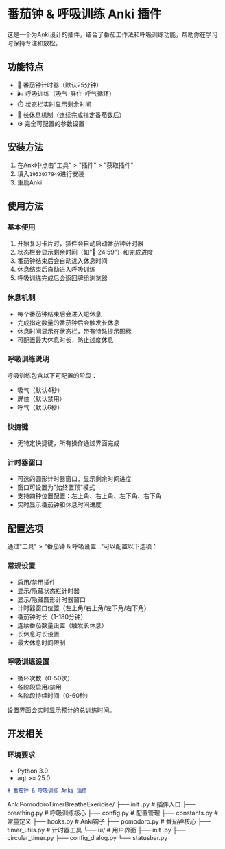 # 番茄钟 & 呼吸训练 Anki 插件

这是一个为Anki设计的插件，结合了番茄工作法和呼吸训练功能，帮助你在学习时保持专注和放松。

## 功能特点

- 🍅 番茄钟计时器（默认25分钟）
- 🌬️ 呼吸训练（吸气-屏住-呼气循环）
- ⏱️ 状态栏实时显示剩余时间
- 🎯 长休息机制（连续完成指定番茄数后）
- ⚙️ 完全可配置的参数设置

## 安装方法

1. 在Anki中点击"工具" > "插件" > "获取插件"
2. 填入<code>1953077949</code>进行安装
3. 重启Anki

## 使用方法

### 基本使用

1. 开始复习卡片时，插件会自动启动番茄钟计时器
2. 状态栏会显示剩余时间（如"🍅 24:59"）和完成进度
3. 番茄钟结束后会自动进入休息时间
4. 休息结束后自动进入呼吸训练
5. 呼吸训练完成后会返回牌组浏览器

### 休息机制

- 每个番茄钟结束后会进入短休息
- 完成指定数量的番茄钟后会触发长休息
- 休息时间显示在状态栏，带有特殊提示图标
- 可配置最大休息时长，防止过度休息

### 呼吸训练说明

呼吸训练包含以下可配置的阶段：
- 吸气（默认4秒）
- 屏住（默认禁用）
- 呼气（默认6秒）

### 快捷键

- 无特定快捷键，所有操作通过界面完成

### 计时器窗口

- 可选的圆形计时器窗口，显示剩余时间进度
- 窗口可设置为"始终置顶"模式
- 支持四种位置配置：左上角、右上角、左下角、右下角
- 实时显示番茄钟和休息时间进度

## 配置选项

通过"工具" > "番茄钟 & 呼吸设置..."可以配置以下选项：

### 常规设置
- 启用/禁用插件
- 显示/隐藏状态栏计时器
- 显示/隐藏圆形计时器窗口
- 计时器窗口位置（左上角/右上角/左下角/右下角）
- 番茄钟时长（1-180分钟）
- 连续番茄数量设置（触发长休息）
- 长休息时长设置
- 最大休息时间限制

### 呼吸训练设置
- 循环次数（0-50次）
- 各阶段启用/禁用
- 各阶段持续时间（0-60秒）

设置界面会实时显示预计的总训练时间。

## 开发相关

### 环境要求
- Python 3.9
- aqt >= 25.0

```markdown
# 番茄钟 & 呼吸训练 Anki 插件
```

AnkiPomodoroTimerBreatheExericise/
├── init .py          # 插件入口
├── breathing.py         # 呼吸训练核心
├── config.py           # 配置管理
├── constants.py        # 常量定义
├── hooks.py           # Anki钩子
├── pomodoro.py        # 番茄钟核心
├── timer_utils.py     # 计时器工具
└── ui/                # 用户界面
    ├── init .py
    ├── circular_timer.py
    ├── config_dialog.py
    └── statusbar.py
